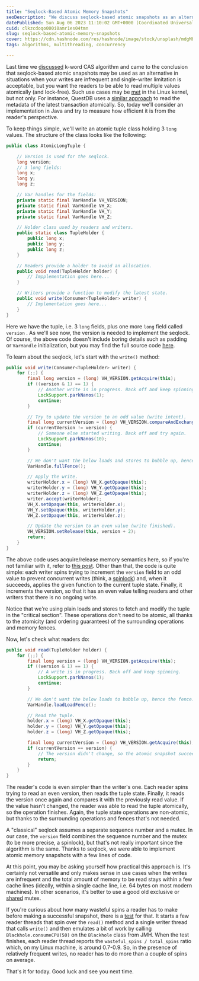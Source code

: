 ```yaml
---
title: "Seqlock-Based Atomic Memory Snapshots"
seoDescription: "We discuss seqlock-based atomic snapshots as an alternative to the k-word CAS algorithm when writes are infrequent and single-writer limitation is fine."
datePublished: Sun Aug 06 2023 11:10:02 GMT+0000 (Coordinated Universal Time)
cuid: clkzcdoqo000i0amr1es04tmn
slug: seqlock-based-atomic-memory-snapshots
cover: https://cdn.hashnode.com/res/hashnode/image/stock/unsplash/mdgMbYfFlSA/upload/dca4ca8fa58a9751367c20813364de08.jpeg
tags: algorithms, multithreading, concurrency

---
```


Last time we [discussed](https://puzpuzpuz.dev/a-few-thoughts-on-k-word-cas) k-word CAS algorithm and came to the conclusion that seqlock-based atomic snapshots may be used as an alternative in situations when your writes are infrequent and single-writer limitation is acceptable, but you want the readers to be able to read multiple values atomically (and lock-free). Such use cases may be [met](https://en.wikipedia.org/wiki/Seqlock) in the Linux kernel, but not only. For instance, QuestDB uses a [similar approach](https://github.com/questdb/questdb/blob/0fd8581f6a3ee98a0117cf620d48fa55d7d16c76/core/src/main/java/io/questdb/cairo/TxReader.java#L392-L428) to read the metadata of the latest transaction atomically. So, today we'll consider an implementation in Java and try to measure how efficient it is from the reader's perspective.

To keep things simple, we'll write an atomic tuple class holding 3 `long` values. The structure of the class looks like the following:

```java
public class AtomicLongTuple {

    // Version is used for the seqlock.
    long version;
    // 3 long fields:
    long x;
    long y;
    long z;

    // Var handles for the fields:
    private static final VarHandle VH_VERSION;
    private static final VarHandle VH_X;
    private static final VarHandle VH_Y;
    private static final VarHandle VH_Z;

    // Holder class used by readers and writers.
    public static class TupleHolder {
        public long x;
        public long y;
        public long z;
    }

    // Readers provide a holder to avoid an allocation.
    public void read(TupleHolder holder) {
        // Impplementation goes here...
    }

    // Writers provide a function to modify the latest state.
    public void write(Consumer<TupleHolder> writer) {
        // Implementation goes here...
    }
}
```

Here we have the tuple, i.e. 3 `long` fields, plus one more `long` field called `version` . As we'll see now, the version is needed to implement the seqlock. Of course, the above code doesn't include boring details such as padding or `VarHandle` initialization, but you may find the full source code [here](https://github.com/puzpuzpuz/java-concurrency-samples/blob/e180af67323b324e2d69f8cce422e1d9b618b2c6/src/main/java/io/puzpuzpuz/atomic/AtomicLongTuple.java).

To learn about the seqlock, let's start with the `write()` method:

```java
public void write(Consumer<TupleHolder> writer) {
    for (;;) {
        final long version = (long) VH_VERSION.getAcquire(this);
        if ((version & 1) == 1) {
            // Another write is in progress. Back off and keep spinning.
            LockSupport.parkNanos(1);
            continue;
        }

        // Try to update the version to an odd value (write intent).
        final long currentVersion = (long) VH_VERSION.compareAndExchangeRelease(this, version, version + 1);
        if (currentVersion != version) {
            // Someone else started writing. Back off and try again.
            LockSupport.parkNanos(10);
            continue;
        }

        // We don't want the below loads and stores to bubble up, hence the fence.
        VarHandle.fullFence();

        // Apply the write.
        writerHolder.x = (long) VH_X.getOpaque(this);
        writerHolder.y = (long) VH_Y.getOpaque(this);
        writerHolder.z = (long) VH_Z.getOpaque(this);
        writer.accept(writerHolder);
        VH_X.setOpaque(this, writerHolder.x);
        VH_Y.setOpaque(this, writerHolder.y);
        VH_Z.setOpaque(this, writerHolder.z);

        // Update the version to an even value (write finished).
        VH_VERSION.setRelease(this, version + 2);
        return;
    }
}
```

The above code uses acquire/release memory semantics here, so if you're not familiar with it, refer to [this post](https://puzpuzpuz.dev/using-acquirerelease-semantics-in-java-atomics-for-fun-and-profit). Other than that, the code is quite simple: each writer spins trying to increment the `version` field to an odd value to prevent concurrent writes (think, a [spinlock](https://puzpuzpuz.dev/benchmarking-non-shared-locks-in-java)) and, when it succeeds, applies the given function to the current tuple state. Finally, it increments the version, so that it has an even value telling readers and other writers that there is no ongoing write.

Notice that we're using plain loads and stores to fetch and modify the tuple in the "critical section". These operations don't need to be atomic, all thanks to the atomicity (and ordering guarantees) of the surrounding operations and memory fences.

Now, let's check what readers do:

```java
public void read(TupleHolder holder) {
    for (;;) {
        final long version = (long) VH_VERSION.getAcquire(this);
        if ((version & 1) == 1) {
            // A write is in progress. Back off and keep spinning.
            LockSupport.parkNanos(1);
            continue;
        }

        // We don't want the below loads to bubble up, hence the fence.
        VarHandle.loadLoadFence();

        // Read the tuple.
        holder.x = (long) VH_X.getOpaque(this);
        holder.y = (long) VH_Y.getOpaque(this);
        holder.z = (long) VH_Z.getOpaque(this);

        final long currentVersion = (long) VH_VERSION.getAcquire(this);
        if (currentVersion == version) {
            // The version didn't change, so the atomic snapshot succeeded.
            return;
        }
    }
}
```

The reader's code is even simpler than the writer's one. Each reader spins trying to read an even version, then reads the tuple state. Finally, it reads the version once again and compares it with the previously read value. If the value hasn't changed, the reader was able to read the tuple atomically, so the operation finishes. Again, the tuple state operations are non-atomic, but thanks to the surrounding operations and fences that's not needed.

A "classical" seqlock assumes a separate sequence number and a mutex. In our case, the `version` field combines the sequence number and the mutex (to be more precise, a spinlock), but that's not really important since the algorithm is the same. Thanks to seqlock, we were able to implement atomic memory snapshots with a few lines of code.

At this point, you may be asking yourself how practical this approach is. It's certainly not versatile and only makes sense in use cases when the writes are infrequent and the total amount of memory to be read stays within a few cache lines (ideally, within a single cache line, i.e. 64 bytes on most modern machines). In other scenarios, it's better to use a good old exclusive or [shared](https://puzpuzpuz.dev/scalable-readers-writer-lock) mutex.

If you're curious about how many wasteful spins a reader has to make before making a successful snapshot, there is a [test](https://github.com/puzpuzpuz/java-concurrency-samples/blob/e180af67323b324e2d69f8cce422e1d9b618b2c6/src/test/java/io/puzpuzpuz/atomic/AtomicLongTupleTest.java#L36) for that. It starts a few reader threads that spin over the `read()` method and a single writer thread that calls `write()` and then emulates a bit of work by calling `Blackhole.consumeCPU(50)` on the `Blackhole` class from JMH. When the test finishes, each reader thread reports the `wasteful_spins / total_spins` ratio which, on my Linux machine, is around 0.7-0.9. So, in the presence of relatively frequent writes, no reader has to do more than a couple of spins on average.

That's it for today. Good luck and see you next time.